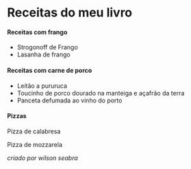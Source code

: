 # Receitas do meu livro

#### Receitas com frango

- Strogonoff de Frango
- Lasanha de frango

#### Receitas com carne de porco

- Leitão a pururuca
- Toucinho de porco dourado na manteiga e açafrão da terra
- Panceta defumada ao vinho do porto

#### Pizzas

Pizza de calabresa

Pizza de mozzarela

_criado por wilson seabra_